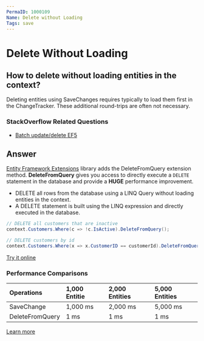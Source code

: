 ```yaml
---
PermaID: 1000109
Name: Delete without Loading
Tags: save
---
```


# Delete Without Loading

## How to delete without loading entities in the context? 

Deleting entities using SaveChanges requires typically to load them first in the ChangeTracker. These additional round-trips are often not necessary.

### StackOverflow Related Questions

 - [Batch update/delete EF5](https://stackoverflow.com/questions/12751258/batch-update-delete-ef5)

## Answer

[Entity Framework Extensions](http://entityframework-extensions.net/) library adds the DeleteFromQuery extension method. **DeleteFromQuery** gives you access to directly execute a `DELETE` statement in the database and provide a **HUGE** performance improvement.

 - DELETE all rows from the database using a LINQ Query without loading entities in the context.
 - A DELETE statement is built using the LINQ expression and directly executed in the database.


```csharp
// DELETE all customers that are inactive
context.Customers.Where(c => !c.IsActive).DeleteFromQuery();

// DELETE customers by id
context.Customers.Where(x => x.CustomerID == customerId).DeleteFromQuery();
```

[Try it online](https://dotnetfiddle.net/8LgRzO)

### Performance Comparisons

|Operations	     |1,000 Entitie  |2,000 Entities |5,000 Entities|
|:-------------- |:------------- |:------------- |:------------ |
|SaveChange      |1,000 ms	     |2,000 ms	     |5,000 ms      |
|DeleteFromQuery |1 ms	         |1 ms	         |1 ms          |

[Learn more](http://entityframework-extensions.net/delete-from-query)